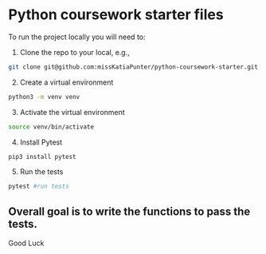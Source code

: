 # Python coursework starter files

To run the project locally you will need to:

1. Clone the repo to your local, e.g.,

```bash
git clone git@github.com:missKatiaPunter/python-coursework-starter.git
```

2. Create a virtual environment

```bash
python3 -m venv venv
```

3. Activate the virtual environment

```bash
source venv/bin/activate
```

4. Install Pytest

```bash
pip3 install pytest
```

5. Run the tests

```bash
pytest #run tests
```

## Overall goal is to write the functions to pass the tests.

Good Luck
